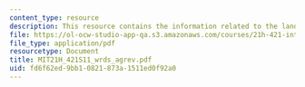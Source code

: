 ```yaml
---
content_type: resource
description: This resource contains the information related to the landscape and agriculture.
file: https://ol-ocw-studio-app-qa.s3.amazonaws.com/courses/21h-421-introduction-to-environmental-history-spring-2011/fd6f62ed9bb10821873a1511ed0f92a0_MIT21H_421S11_wrds_agrev.pdf
file_type: application/pdf
resourcetype: Document
title: MIT21H_421S11_wrds_agrev.pdf
uid: fd6f62ed-9bb1-0821-873a-1511ed0f92a0
---
```

